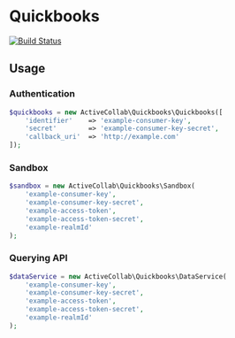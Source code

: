 # Quickbooks

[![Build Status](https://travis-ci.org/activecollab/quickbooks.svg?branch=master)](https://travis-ci.org/activecollab/quickbooks)

## Usage

### Authentication

```php
$quickbooks = new ActiveCollab\Quickbooks\Quickbooks([
    'identifier'    => 'example-consumer-key',
    'secret'        => 'example-consumer-key-secret',
    'callback_uri'  => 'http://example.com'
]);
```

### Sandbox

```php
$sandbox = new ActiveCollab\Quickbooks\Sandbox(
    'example-consumer-key',
    'example-consumer-key-secret',
    'example-access-token',
    'example-access-token-secret',
    'example-realmId'
);
```
    
### Querying API
   
```php
$dataService = new ActiveCollab\Quickbooks\DataService(
    'example-consumer-key',
    'example-consumer-key-secret',
    'example-access-token',
    'example-access-token-secret',
    'example-realmId'
);
```


